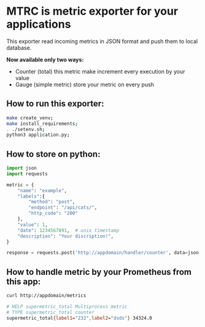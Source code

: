 # MTRC is metric exporter for your applications

This exporter read incoming metrics in JSON format and push them to local database.

**Now available only two ways:**
* Counter (total) this metric make increment every execution by your value
* Gauge (simple metric) store your metric on every push

## How to run this exporter:
```bash
make create_venv;
make install_requirements;
. ./setenv.sh;
python3 application.py;
```

## How to store on python:
```python
import json
import requests

metric = {
    "name": "example",
    "labels":{
        "method": "post",
        "endpoint": "/api/cats/",
        "http_code": "200"
    },
    "value": 1,
    "date": 1234567891,  # unix timestamp
    "description": "Your discription!",
}

response = requests.post('http://appdomain/handler/counter', data=json.dumps(metric))
```

## How to handle metric by your Prometheus from this app:
``` bash
curl http://appdomain/metrics

# HELP supermetric_total Multiprocess metric
# TYPE supermetric_total counter
supermetric_total{label1="232",label2="dsds"} 34324.0
```
